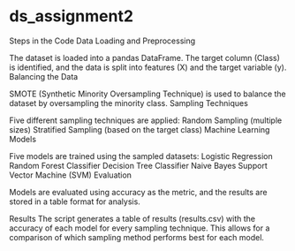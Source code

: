 # ds_assignment2
Steps in the Code
Data Loading and Preprocessing

The dataset is loaded into a pandas DataFrame.
The target column (Class) is identified, and the data is split into features (X) and the target variable (y).
Balancing the Data

SMOTE (Synthetic Minority Oversampling Technique) is used to balance the dataset by oversampling the minority class.
Sampling Techniques

Five different sampling techniques are applied:
Random Sampling (multiple sizes)
Stratified Sampling (based on the target class)
Machine Learning Models

Five models are trained using the sampled datasets:
Logistic Regression
Random Forest Classifier
Decision Tree Classifier
Naive Bayes
Support Vector Machine (SVM)
Evaluation

Models are evaluated using accuracy as the metric, and the results are stored in a table format for analysis.


Results
The script generates a table of results (results.csv) with the accuracy of each model for every sampling technique. This allows for a comparison of which sampling method performs best for each model.
